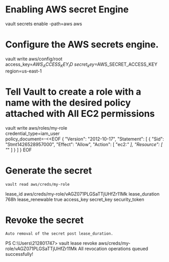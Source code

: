 # Enabling AWS secret Engine
vault secrets enable -path=aws aws

# Configure the AWS secrets engine.

vault write aws/config/root \
    access_key=$AWS_ACCESS_KEY_ID \
    secret_key=$AWS_SECRET_ACCESS_KEY \
    region=us-east-1

# Tell Vault to create a role with a name <my-role> with the desired policy attached with All EC2 permissions

vault write aws/roles/my-role \
        credential_type=iam_user \
        policy_document=-<<EOF
{
  "Version": "2012-10-17",
  "Statement": [
    {
      "Sid": "Stmt1426528957000",
      "Effect": "Allow",
      "Action": [
        "ec2:*"
      ],
      "Resource": [
        "*"
      ]
    }
  ]
}
EOF

# Generate the secret
    
    vault read aws/creds/my-role
    
lease_id           aws/creds/my-role/vAGZ071PLGSaTTjUHfZr11Mk
lease_duration     768h
lease_renewable    true
access_key         <access-key>
secret_key         <secret-key>
security_token     <nil>    

# Revoke the secret
    Auto removal of the secret post lease_duration.
 PS C:\Users\212801747> vault lease revoke aws/creds/my-role/vAGZ071PLGSaTTjUHfZr11Mk                                                 All revocation operations queued successfully!
    
